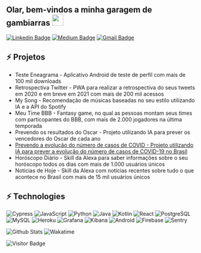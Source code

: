## Olar, bem-vindos a minha garagem de gambiarras <img src="https://raw.githubusercontent.com/aemmadi/aemmadi/master/wave.gif" width="30px">

[![Linkedin Badge](https://img.shields.io/badge/-caiquecoelho-blue?style=flat-square&logo=Linkedin&logoColor=white&link=https://www.linkedin.com/in/caiquecoelho)](https://www.linkedin.com/in/caiquecoelho/)
[![Medium Badge](https://img.shields.io/badge/-@caiquecoelho-03a57a?style=flat-square&labelColor=000000&logo=Medium&link=https://medium.com/@caiquecoelho)](https://medium.com/@caiquecoelho)
[![Gmail Badge](https://img.shields.io/badge/-caiquedpfc@gmail.com-c14438?style=flat-square&logo=Gmail&logoColor=white&link=mailto:caiquedpfc@gmail.com)](mailto:caiquedpfc@gmail.com)


## ⚡ Projetos
- Teste Eneagrama - Aplicativo Android de teste de perfil com mais de 100 mil downloads
- Retrospectiva Twitter - PWA para realizar a retrospectiva do seus tweets em 2020 e em breve em 2021 com mais de 200 mil acessos
- My Song - Recomendação de músicas baseadas no seu estilo utilizando IA e a API do Spotify
- Meu Time BBB - Fantasy game, no qual as pessoas montam seus times com particopantes do BBB, com mais de 2.000 jogadores na última temporada
- Prevendo os resultados do Oscar - Projeto utilizando IA para prever os vencedores do Oscar de cada ano
- [Prevendo a evolução do número de casos de COVID - Projeto utilizando IA para prever a evolução do número de casos de COVID-19 no Brasil](https://caiquecoelho.medium.com/prevendo-o-crescimento-de-casos-de-covid-19-coronavirus-no-brasil-com-an%C3%A1lise-de-dados-gr%C3%A1ficos-33ee525b62f8)
- Horóscopo Diário - Skill da Alexa para saber informações sobre o seu horóscopo todos os dias com mais de 1.000 usuários únicos
- Notícias de Hoje - Skill da Alexa com notícias recentes sobre tudo o que acontece no Brasil com mais de 15 mil usuários únicos


## ⚡ Technologies

![Cypress](https://img.shields.io/badge/Cypress-black?style=flat-square&logo=cypress)
![JavaScript](https://img.shields.io/badge/-JavaScript-black?style=flat-square&logo=javascript)
![Python](https://img.shields.io/badge/-Python-black?style=flat-square&logo=Python)
![Java](https://img.shields.io/badge/-java-E34A86?style=flat-square&logo=java)
![Kotlin]( https://img.shields.io/badge/Kotlin-black?style=flat-square&logo=kotlin)
![React](https://img.shields.io/badge/-React-black?style=flat-square&logo=react)
![PostgreSQL](https://img.shields.io/badge/-PostgreSQL-336791?style=flat-square&logo=postgresql)
![MySQL](https://img.shields.io/badge/-MySQL-black?style=flat-square&logo=mysql)
![Heroku](https://img.shields.io/badge/-Heroku-430098?style=flat-square&logo=heroku)
![Grafana](https://img.shields.io/badge/Grafana-black?style=flat-square&logo=grafana)
![Kibana](https://img.shields.io/badge/Kibana-005571?style=flat-square&logo=kibana)
![Android](https://img.shields.io/badge/Android-05150C?style=flat-square&logo=android)
![Firebase](https://img.shields.io/badge/Firebase-black?style=flat-square&logo=firebase)
![Sentry](https://img.shields.io/badge/Sentry-red?style=flat-square&logo=sentry)


![Github Stats](https://github-readme-stats.vercel.app/api?username=CaiqueCoelho&count_private=true&show_icons=true&include_all_commits=true)
![Wakatime](https://github-readme-stats.vercel.app/api/wakatime?username=caiquecoelho)

![Visitor Badge](https://visitor-badge.laobi.icu/badge?page_id=CaiqueCoelho.CaiqueCoelho)
